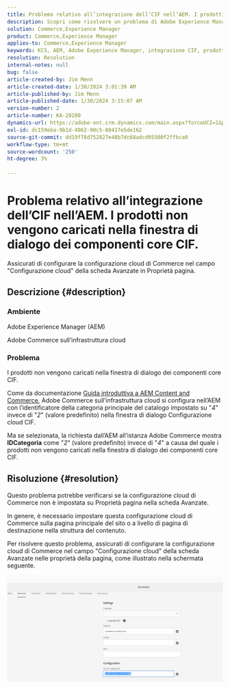 ```yaml
---
title: Problema relativo all’integrazione dell’CIF nell’AEM. I prodotti non vengono caricati nella finestra di dialogo dei componenti core CIF.
description: Scopri come risolvere un problema di Adobe Experience Manager in cui i prodotti non vengono caricati nella finestra di dialogo dei componenti core CIF.
solution: Commerce,Experience Manager
product: Commerce,Experience Manager
applies-to: Commerce,Experience Manager
keywords: KCS, AEM, Adobe Experience Manager, integrazione CIF, prodotti, non caricamento, finestra di dialogo dei componenti core CIF, risoluzione dei problemi, Adobe Commerce, AC, infrastruttura cloud
resolution: Resolution
internal-notes: null
bug: false
article-created-by: Jim Menn
article-created-date: 1/30/2024 3:01:39 AM
article-published-by: Jim Menn
article-published-date: 1/30/2024 3:15:07 AM
version-number: 2
article-number: KA-20280
dynamics-url: https://adobe-ent.crm.dynamics.com/main.aspx?forceUCI=1&pagetype=entityrecord&etn=knowledgearticle&id=62ebffe1-1bbf-ee11-9079-6045bd006268
exl-id: dc159eba-9b1d-4862-90c5-80417e5de162
source-git-commit: dd19f78d752827e48b7dc68adcd95500f2ffbca0
workflow-type: tm+mt
source-wordcount: '250'
ht-degree: 3%

---
```


# Problema relativo all’integrazione dell’CIF nell’AEM. I prodotti non vengono caricati nella finestra di dialogo dei componenti core CIF.


Assicurati di configurare la configurazione cloud di Commerce nel campo &quot;Configurazione cloud&quot; della scheda Avanzate in Proprietà pagina.

## Descrizione {#description}


### Ambiente

Adobe Experience Manager (AEM)

Adobe Commerce sull’infrastruttura cloud

### Problema

I prodotti non vengono caricati nella finestra di dialogo dei componenti core CIF.

Come da documentazione [Guida introduttiva a AEM Content and Commerce](https://experienceleague.adobe.com/docs/experience-manager-65/commerce/storefront/getting-started.html), Adobe Commerce sull’infrastruttura cloud si configura nell’AEM con l’identificatore della categoria principale del catalogo impostato su &quot;*4*&quot; invece di &quot;*2*&quot; (valore predefinito) nella finestra di dialogo Configurazione cloud CIF.

Ma se selezionata, la richiesta dall’AEM all’istanza Adobe Commerce mostra <b>IDCategoria</b> come &quot;*2*&quot; (valore predefinito) invece di &quot;*4*&quot; a causa del quale i prodotti non vengono caricati nella finestra di dialogo dei componenti core CIF.


## Risoluzione {#resolution}


Questo problema potrebbe verificarsi se la configurazione cloud di Commerce non è impostata su Proprietà pagina nella scheda Avanzate.

In genere, è necessario impostare questa configurazione cloud di Commerce sulla pagina principale del sito o a livello di pagina di destinazione nella struttura del contenuto.

Per risolvere questo problema, assicurati di configurare la configurazione cloud di Commerce nel campo &quot;Configurazione cloud&quot; della scheda Avanzate nelle proprietà della pagina, come illustrato nella schermata seguente.

![](assets/35698328-9514-ed11-b83d-002248086a9c.png)
